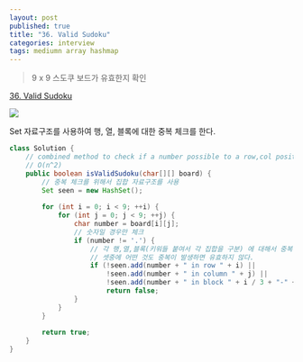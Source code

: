 ```yaml
---
layout: post
published: true
title: "36. Valid Sudoku"
categories: interview
tags: mediumn array hashmap
---
```


> 9 x 9 스도쿠 보드가 유효한지 확인

[36. Valid Sudoku](https://leetcode.com/problems/valid-sudoku/)

![](https://upload.wikimedia.org/wikipedia/commons/thumb/f/ff/Sudoku-by-L2G-20050714.svg/250px-Sudoku-by-L2G-20050714.svg.png)

Set 자료구조를 사용하여 행, 열, 블록에 대한 중복 체크를 한다.

```java
class Solution {
	// combined method to check if a number possible to a row,col position is ok
    // O(n^2)
    public boolean isValidSudoku(char[][] board) {
        // 중복 체크를 위해서 집합 자료구조를 사용
        Set seen = new HashSet();
        
        for (int i = 0; i < 9; ++i) {
            for (int j = 0; j < 9; ++j) {
                char number = board[i][j];
                // 숫자일 경우만 체크
                if (number != '.') {
                    // 각 행,열,블록(키워들 붙여서 각 집합을 구분) 에 대해서 중복 여부를 체크한다
                    // 셋중에 어떤 것도 중복이 발생하면 유효하지 않다.
                    if (!seen.add(number + " in row " + i) ||
                        !seen.add(number + " in column " + j) ||
                        !seen.add(number + " in block " + i / 3 + "-" + j / 3))
                        return false;
                }
            }
        }
        
        return true;
    }
}
```